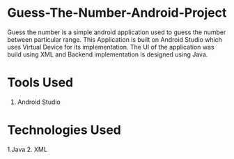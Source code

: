 # Guess-The-Number-Android-Project
Guess the number is a simple android application used to guess the number between particular range. This Application is built on Android Studio which uses Virtual Device for its implementation. The UI of the application was build using XML and Backend implementation is designed using Java.

# Tools Used
1. Android Studio

# Technologies Used
1.Java
2. XML
